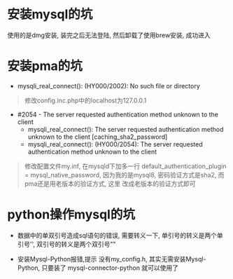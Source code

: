 # 安装mysql的坑
使用的是dmg安装, 装完之后无法登陆, 然后卸载了使用brew安装, 成功进入

# 安装pma的坑
* mysqli_real_connect(): (HY000/2002): No such file or directory
> 修改config.inc.php中的localhost为127.0.0.1

* #2054 - The server requested authentication method unknown to the client
    * mysqli_real_connect(): The server requested authentication method unknown to the client [caching_sha2_password]
    * mysqli_real_connect(): (HY000/2054): The server requested authentication method unknown to the client
> 修改配置文件my.inf, 在mysqld下加多一行 default_authentication_plugin = mysql_native_password, 因为我的是mysql8, 密码验证方式是sha2, 而pma还是用老版本的验证方式, 这里 改成老版本的验证方式即可

# python操作mysql的坑
* 数据中的单双引号造成sql语句的错误, 需要转义一下, 单引号的转义是两个单引号'', 双引号的转义是两个双引号""

* 安装Mysql-Python报错,提示 没有my_config.h, 其实无需安装Mysql-Python, 只要装了 mysql-connector-python 就可以使用了
